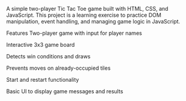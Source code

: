 A simple two-player Tic Tac Toe game built with HTML, CSS, and JavaScript. This project is a learning exercise to practice DOM manipulation, event handling, and managing game logic in JavaScript.

Features
Two-player game with input for player names

Interactive 3x3 game board

Detects win conditions and draws

Prevents moves on already-occupied tiles

Start and restart functionality

Basic UI to display game messages and results



<!-- 
_______/\\\\\\\_______/\\\_____________        
 ______\/////\\\______\/\\\_____________       
  __________\/\\\______\/\\\_____________      
   __________\/\\\______\/\\\_____________     
    __________\/\\\______\/\\\_____________    
     __________\/\\\______\/\\\_____________   
      ___/\\\___\/\\\______\/\\\_____________  
       __\//\\\\\\\\\_______\/\\\\\\\\\\\\\___ 
        ___\/////////________\/////////////____ 
-->
